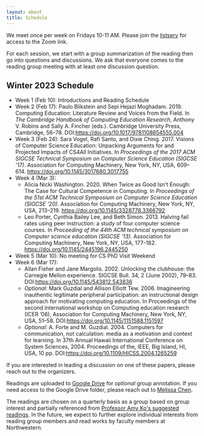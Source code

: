 ```yaml
---
layout: about
title: Schedule
---
```


We meet once per week on Fridays 10-11 AM. Please join the [listserv](https://listserv.it.northwestern.edu/cgi-bin/wa.exe?SUBED1=CS-ED-READING-GROUP) for access to the Zoom link.

For each session, we start with a group summarization of the reading then go into questions and discussions. We ask that everyone comes to the reading group meeting with at least one discussion question.

## Winter 2023 Schedule

* Week 1 (Feb 10): Introductions and Reading Schedule
* Week 2 (Feb 17): Paulo Blikstein and Sepi Hejazi Moghadam. 2019. Computing Education: Literature Review and Voices from the Field. In _The Cambridge Handbook of Computing Education Research_, Anthony V. Robins and Sally A. Fincher (eds.). Cambridge University Press, Cambridge, 56–78. DOI:<https://doi.org/10.1017/9781108654555.004>
* Week 3 (Feb 24): Sara Vogel, Rafi Santo, and Dixie Ching. 2017. Visions of Computer Science Education: Unpacking Arguments for and Projected Impacts of CS4All Initiatives. In _Proceedings of the 2017 ACM SIGCSE Technical Symposium on Computer Science Education (SIGCSE '17)_. Association for Computing Machinery, New York, NY, USA, 609–614. <https://doi.org/10.1145/3017680.3017755>
* Week 4 (Mar 3): 
    * Alicia Nicki Washington. 2020. When Twice as Good Isn't Enough: The Case for Cultural Competence in Computing. In _Proceedings of the 51st ACM Technical Symposium on Computer Science Education (SIGCSE '20)_. Association for Computing Machinery, New York, NY, USA, 213–219. <https://doi.org/10.1145/3328778.3366792>
    * Leo Porter, Cynthia Bailey Lee, and Beth Simon. 2013. Halving fail rates using peer instruction: a study of four computer science courses. In _Proceeding of the 44th ACM technical symposium on Computer science education (SIGCSE '13)_. Association for Computing Machinery, New York, NY, USA, 177–182. <https://doi.org/10.1145/2445196.2445250>
* Week 5 (Mar 10): No meeting for CS PhD Visit Weekend
* Week 6 (Mar 17): 
    * Allan Fisher and Jane Margolis. 2002. Unlocking the clubhouse: the Carnegie Mellon experience. SIGCSE Bull. 34, 2 (June 2002), 79–83. DOI:<https://doi.org/10.1145/543812.543836>
    * _Optional:_ Mark Guzdial and Allison Elliott Tew. 2006. Imagineering inauthentic legitimate peripheral participation: an instructional design approach for motivating computing education. In Proceedings of the second international workshop on Computing education research (ICER ’06), Association for Computing Machinery, New York, NY, USA, 51–58. DOI:<https://doi.org/10.1145/1151588.1151597>
    * _Optional:_ A. Forte and M. Guzdial. 2004. Computers for communication, not calculation: media as a motivation and context for learning. In 37th Annual Hawaii International Conference on System Sciences, 2004. Proceedings of the, IEEE, Big Island, HI, USA, 10 pp. DOI:<https://doi.org/10.1109/HICSS.2004.1265259>

If you are interested in leading a discussion on one of these papers, please reach out to the organizers.

Readings are uploaded to [Google Drive](https://drive.google.com/drive/folders/1SzxuHyuQLmpPPN0zQp42YKq38Y4wD_Ce?usp=share_link) for _optional_ group annotation. If you need access to the Google Drive folder, please reach out to [Melissa Chen](mailto:melissac@u.northwestern.edu).

The readings are chosen on a quarterly basis as a group based on group interest and partially referenced from [Professor Amy Ko's suggested readings](https://faculty.washington.edu/ajko/cer/#being-impactful). In the future, we expect to further explore individual interests from reading group members and read works by faculty members at Northwestern.
